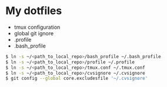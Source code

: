 # My dotfiles #

* tmux configuration
* global git ignore
* .profile
* .bash_profile

``` bash
$ ln -s ~/<path_to_local_repo>/bash_profile ~/.bash_profile
$ ln -s ~/<path_to_local_repo>/profile ~/.profile
$ ln -s ~/<path_to_local_repo>/tmux.conf ~/.tmux.conf
$ ln -s ~/<path_to_local_repo>/cvsignore ~/.cvsignore
$ git config --global core.excludesfile '~/.cvsignore' 
```
